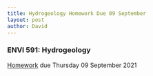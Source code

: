 ```yaml
---
title: Hydrogeology Homework Due 09 September
layout: post
author: David
---
```

### ENVI 591: Hydrogeology  
[Homework]() due Thursday 09 September 2021  
